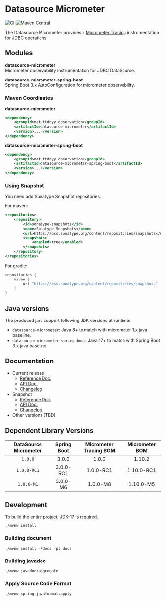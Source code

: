 # Datasource Micrometer
[![CI](https://github.com/jdbc-observations/datasource-micrometer/actions/workflows/ci.yml/badge.svg)](https://github.com/jdbc-observations/datasource-micrometer/actions/workflows/ci.yml?event=push&branch=main)
[![Maven Central](https://maven-badges.herokuapp.com/maven-central/net.ttddyy.observation/datasource-micrometer/badge.svg)](https://maven-badges.herokuapp.com/maven-central/net.ttddyy.observation/datasource-micrometer)

The Datasource Micrometer provides a [Micrometer Tracing][micrometer-tracing] instrumentation for JDBC operations.

[micrometer-tracing]: https://micrometer.io/docs/tracing

## Modules

**datasource-micrometer**  
Micrometer observability instrumentation for JDBC DataSource.

**datasource-micrometer-spring-boot**  
Spring Boot 3.x AutoConfiguration for micrometer observability.

### Maven Coordinates
**datasource-micrometer**

```xml
<dependency>
    <groupId>net.ttddyy.observation</groupId>
    <artifactId>datasource-micrometer</artifactId>
    <version>...</version>
</dependency>
```

**datasource-micrometer-spring-boot**

```xml
<dependency>
    <groupId>net.ttddyy.observation</groupId>
    <artifactId>datasource-micrometer-spring-boot</artifactId>
    <version>...</version>
</dependency>
```

### Using Snapshot

You need add Sonatype Snapshot repositories.

For maven:
```xml
<repositories>
    <repository>
        <id>sonatype-snapshots</id>
        <name>Sonatype Snapshots</name>
        <url>https://oss.sonatype.org/content/repositories/snapshots</url>
        <snapshots>
            <enabled>true</enabled>
        </snapshots>
    </repository>
</repositories>
```

For gradle:
```groovy
repositories {
    maven {
        url "https://oss.sonatype.org/content/repositories/snapshots"
    }
}
```

## Java versions

The produced jars support following JDK versions at runtime:

- `datasource-micrometer`: Java 8+ to match with micrometer 1.x java baseline.
- `datasource-micrometer-spring-boot`: Java 17+ to match with Spring Boot 3.x java baseline.

## Documentation

- Current release
    - [Reference Doc.][reference-current]
    - [API Doc.][javadoc-current]
    - [Changelog][changelog-current]
- Snapshot
    - [Reference Doc.][reference-snapshot]
    - [API Doc.][javadoc-snapshot]
    - [Changelog][changelog-snapshot]
- Other versions (TBD)


[reference-current]: https://jdbc-observations.github.io/datasource-micrometer/docs/current/docs/html
[reference-snapshot]: https://jdbc-observations.github.io/datasource-micrometer/docs/current-snapshot/docs/html
[javadoc-current]: https://jdbc-observations.github.io/datasource-micrometer/docs/current/api/
[javadoc-snapshot]: https://jdbc-observations.github.io/datasource-micrometer/docs/current-snapshot/api/
[changelog-current]: https://jdbc-observations.github.io/datasource-micrometer/docs/current/CHANGELOG.txt
[changelog-snapshot]: https://jdbc-observations.github.io/datasource-micrometer/docs/current-snapshot/CHANGELOG.txt

## Dependent Library Versions

| DataSource Micrometer | Spring Boot | Micrometer Tracing BOM | Micrometer BOM |
|:---------------------:|:-----------:|:----------------------:|:--------------:|
|      `1.0.0`          |    3.0.0    |         1.0.0          |     1.10.2     | 
|      `1.0.0-RC1`      |  3.0.0-RC1  |       1.0.0-RC1        |   1.10.0-RC1   | 
|      `1.0.0-M1`       |  3.0.0-M6   |        1.0.0-M8        |   1.10.0-M5    | 

## Development

To build the entire project, JDK-17 is required.

```shell
./mvnw install
```

### Building document

```shell
./mvnw install -Pdocs -pl docs
```

### Building javadoc

```shell
./mvnw javadoc:aggregate
```

### Apply Source Code Format

```shell
./mvnw spring-javaformat:apply
```

